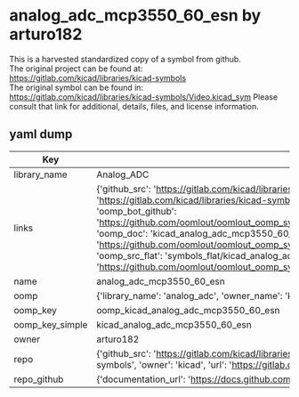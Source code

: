 # analog_adc_mcp3550_60_esn by arturo182  
This is a harvested standardized copy of a symbol from github.  
The original project can be found at:  
https://gitlab.com/kicad/libraries/kicad-symbols  
The original symbol can be found in:
https://gitlab.com/kicad/libraries/kicad-symbols/Video.kicad_sym
Please consult that link for additional, details, files, and license information.  
## yaml dump  
| Key | Value |  
| --- | --- |  
| library_name | Analog_ADC |  
| links | {'github_src': 'https://gitlab.com/kicad/libraries/kicad-symbols/Video.kicad_sym', 'github_src_repo': 'https://gitlab.com/kicad/libraries/kicad-symbols', 'oomp_bot': 'kicad_analog_adc_mcp3550_60_esn/working', 'oomp_bot_github': 'https://github.com/oomlout/oomlout_oomp_symbol_bot/tree/main/kicad_analog_adc_mcp3550_60_esn/working', 'oomp_doc': 'kicad_analog_adc_mcp3550_60_esn/working', 'oomp_doc_github': 'https://github.com/oomlout/oomlout_oomp_symbol_doc/tree/main/kicad_analog_adc_mcp3550_60_esn/working', 'oomp_src_flat': 'symbols_flat/kicad_analog_adc_mcp3550_60_esn/working', 'oomp_src_flat_github': 'https://github.com/oomlout/oomlout_oomp_symbol_src/tree/main/kicad_analog_adc_mcp3550_60_esn/working'} |  
| name | analog_adc_mcp3550_60_esn |  
| oomp | {'library_name': 'analog_adc', 'owner_name': 'kicad', 'symbol_name': 'analog_adc_mcp3550_60_esn'} |  
| oomp_key | oomp_kicad_analog_adc_mcp3550_60_esn |  
| oomp_key_simple | kicad_analog_adc_mcp3550_60_esn |  
| owner | arturo182 |  
| repo | {'github_src': 'https://gitlab.com/kicad/libraries/kicad-symbols/Video.kicad_sym', 'name': 'libraries/kicad-symbols', 'owner': 'kicad', 'url': 'https://gitlab.com/kicad/libraries/kicad-symbols'} |  
| repo_github | {'documentation_url': 'https://docs.github.com/rest/repos/repos#get-a-repository', 'message': 'Not Found'} |  

